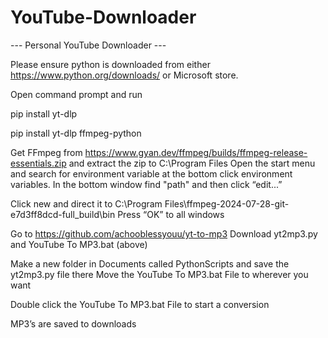 # YouTube-Downloader

--- Personal YouTube Downloader ---

Please ensure python is downloaded from either https://www.python.org/downloads/ or Microsoft store.

Open command prompt and run

pip install yt-dlp

pip install yt-dlp ffmpeg-python

Get FFmpeg from https://www.gyan.dev/ffmpeg/builds/ffmpeg-release-essentials.zip and extract the zip to C:\Program Files Open the start menu and search for environment variable at the bottom click environment variables. In the bottom window find "path" and then click “edit...”

Click new and direct it to C:\Program Files\ffmpeg-2024-07-28-git-e7d3ff8dcd-full_build\bin Press “OK” to all windows

Go to https://github.com/achooblessyouu/yt-to-mp3 Download yt2mp3.py and YouTube To MP3.bat (above)

Make a new folder in Documents called PythonScripts and save the yt2mp3.py file there Move the YouTube To MP3.bat File to wherever you want

Double click the YouTube To MP3.bat File to start a conversion

MP3’s are saved to downloads
